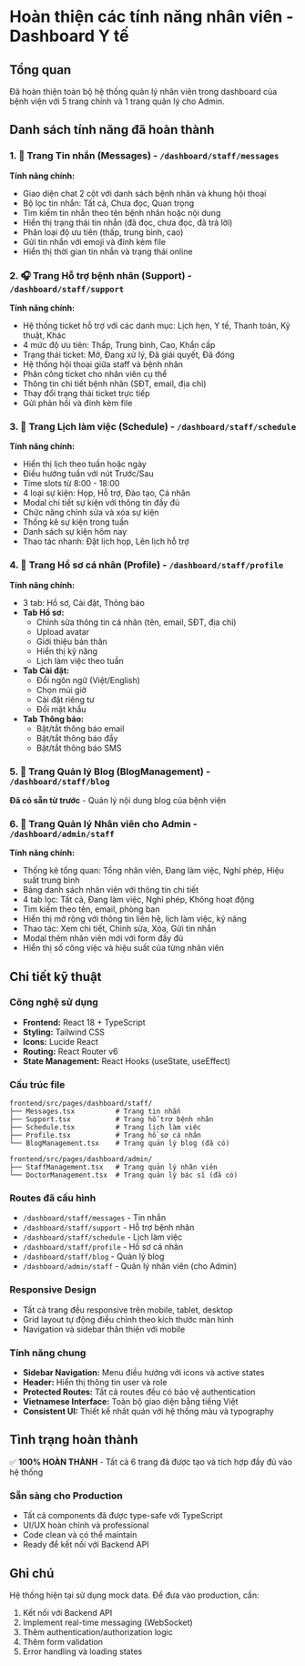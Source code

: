 # Hoàn thiện các tính năng nhân viên - Dashboard Y tế

## Tổng quan
Đã hoàn thiện toàn bộ hệ thống quản lý nhân viên trong dashboard của bệnh viện với 5 trang chính và 1 trang quản lý cho Admin.

## Danh sách tính năng đã hoàn thành

### 1. 📧 Trang Tin nhắn (Messages) - `/dashboard/staff/messages`
**Tính năng chính:**
- Giao diện chat 2 cột với danh sách bệnh nhân và khung hội thoại
- Bộ lọc tin nhắn: Tất cả, Chưa đọc, Quan trọng
- Tìm kiếm tin nhắn theo tên bệnh nhân hoặc nội dung
- Hiển thị trạng thái tin nhắn (đã đọc, chưa đọc, đã trả lời)
- Phân loại độ ưu tiên (thấp, trung bình, cao)
- Gửi tin nhắn với emoji và đính kèm file
- Hiển thị thời gian tin nhắn và trạng thái online

### 2. 🎧 Trang Hỗ trợ bệnh nhân (Support) - `/dashboard/staff/support`
**Tính năng chính:**
- Hệ thống ticket hỗ trợ với các danh mục: Lịch hẹn, Y tế, Thanh toán, Kỹ thuật, Khác
- 4 mức độ ưu tiên: Thấp, Trung bình, Cao, Khẩn cấp
- Trạng thái ticket: Mở, Đang xử lý, Đã giải quyết, Đã đóng
- Hệ thống hội thoại giữa staff và bệnh nhân
- Phân công ticket cho nhân viên cụ thể
- Thông tin chi tiết bệnh nhân (SĐT, email, địa chỉ)
- Thay đổi trạng thái ticket trực tiếp
- Gửi phản hồi và đính kèm file

### 3. 📅 Trang Lịch làm việc (Schedule) - `/dashboard/staff/schedule`
**Tính năng chính:**
- Hiển thị lịch theo tuần hoặc ngày
- Điều hướng tuần với nút Trước/Sau
- Time slots từ 8:00 - 18:00
- 4 loại sự kiện: Họp, Hỗ trợ, Đào tạo, Cá nhân
- Modal chi tiết sự kiện với thông tin đầy đủ
- Chức năng chỉnh sửa và xóa sự kiện
- Thống kê sự kiện trong tuần
- Danh sách sự kiện hôm nay
- Thao tác nhanh: Đặt lịch họp, Lên lịch hỗ trợ

### 4. 👤 Trang Hồ sơ cá nhân (Profile) - `/dashboard/staff/profile`
**Tính năng chính:**
- 3 tab: Hồ sơ, Cài đặt, Thông báo
- **Tab Hồ sơ:**
  - Chỉnh sửa thông tin cá nhân (tên, email, SĐT, địa chỉ)
  - Upload avatar
  - Giới thiệu bản thân
  - Hiển thị kỹ năng
  - Lịch làm việc theo tuần
- **Tab Cài đặt:**
  - Đổi ngôn ngữ (Việt/English)
  - Chọn múi giờ
  - Cài đặt riêng tư
  - Đổi mật khẩu
- **Tab Thông báo:**
  - Bật/tắt thông báo email
  - Bật/tắt thông báo đẩy
  - Bật/tắt thông báo SMS

### 5. 📝 Trang Quản lý Blog (BlogManagement) - `/dashboard/staff/blog`
**Đã có sẵn từ trước** - Quản lý nội dung blog của bệnh viện

### 6. 👥 Trang Quản lý Nhân viên cho Admin - `/dashboard/admin/staff`
**Tính năng chính:**
- Thống kê tổng quan: Tổng nhân viên, Đang làm việc, Nghỉ phép, Hiệu suất trung bình
- Bảng danh sách nhân viên với thông tin chi tiết
- 4 tab lọc: Tất cả, Đang làm việc, Nghỉ phép, Không hoạt động
- Tìm kiếm theo tên, email, phòng ban
- Hiển thị mở rộng với thông tin liên hệ, lịch làm việc, kỹ năng
- Thao tác: Xem chi tiết, Chỉnh sửa, Xóa, Gửi tin nhắn
- Modal thêm nhân viên mới với form đầy đủ
- Hiển thị số công việc và hiệu suất của từng nhân viên

## Chi tiết kỹ thuật

### Công nghệ sử dụng
- **Frontend:** React 18 + TypeScript
- **Styling:** Tailwind CSS
- **Icons:** Lucide React
- **Routing:** React Router v6
- **State Management:** React Hooks (useState, useEffect)

### Cấu trúc file
```
frontend/src/pages/dashboard/staff/
├── Messages.tsx          # Trang tin nhắn
├── Support.tsx           # Trang hỗ trợ bệnh nhân  
├── Schedule.tsx          # Trang lịch làm việc
├── Profile.tsx           # Trang hồ sơ cá nhân
└── BlogManagement.tsx    # Trang quản lý blog (đã có)

frontend/src/pages/dashboard/admin/
├── StaffManagement.tsx   # Trang quản lý nhân viên
└── DoctorManagement.tsx  # Trang quản lý bác sĩ (đã có)
```

### Routes đã cấu hình
- `/dashboard/staff/messages` - Tin nhắn
- `/dashboard/staff/support` - Hỗ trợ bệnh nhân
- `/dashboard/staff/schedule` - Lịch làm việc  
- `/dashboard/staff/profile` - Hồ sơ cá nhân
- `/dashboard/staff/blog` - Quản lý blog
- `/dashboard/admin/staff` - Quản lý nhân viên (cho Admin)

### Responsive Design
- Tất cả trang đều responsive trên mobile, tablet, desktop
- Grid layout tự động điều chỉnh theo kích thước màn hình
- Navigation và sidebar thân thiện với mobile

### Tính năng chung
- **Sidebar Navigation:** Menu điều hướng với icons và active states
- **Header:** Hiển thị thông tin user và role
- **Protected Routes:** Tất cả routes đều có bảo vệ authentication
- **Vietnamese Interface:** Toàn bộ giao diện bằng tiếng Việt
- **Consistent UI:** Thiết kế nhất quán với hệ thống màu và typography

## Tình trạng hoàn thành
✅ **100% HOÀN THÀNH** - Tất cả 6 trang đã được tạo và tích hợp đầy đủ vào hệ thống

### Sẵn sàng cho Production
- Tất cả components đã được type-safe với TypeScript
- UI/UX hoàn chỉnh và professional
- Code clean và có thể maintain
- Ready để kết nối với Backend API

## Ghi chú
Hệ thống hiện tại sử dụng mock data. Để đưa vào production, cần:
1. Kết nối với Backend API
2. Implement real-time messaging (WebSocket)
3. Thêm authentication/authorization logic
4. Thêm form validation
5. Error handling và loading states 